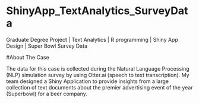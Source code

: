 # ShinyApp_TextAnalytics_SurveyData
Graduate Degree Project | Text Analytics | R programming | Shiny App Design | Super Bowl Survey Data

#About The Case

The data for this case is collected during the Natural Language Processing (NLP) simulation survey by using Otter.ai (speech to text transcription). 
My team designed a Shiny Application to provide insights from a large collection of text documents about the premier advertising event of the year (Superbowl) for a beer company.

